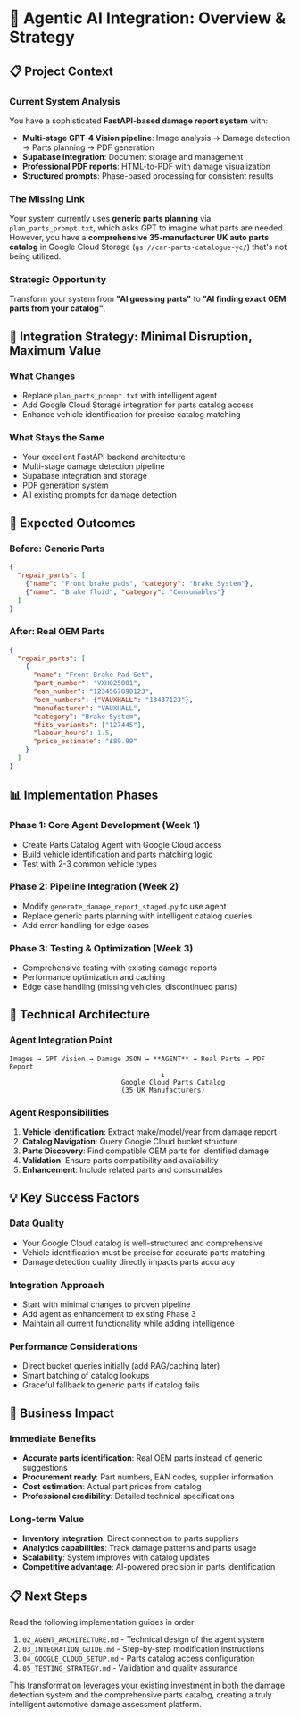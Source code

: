 # 🚗 Agentic AI Integration: Overview & Strategy

## 📋 **Project Context**

### **Current System Analysis**
You have a sophisticated **FastAPI-based damage report system** with:
- **Multi-stage GPT-4 Vision pipeline**: Image analysis → Damage detection → Parts planning → PDF generation
- **Supabase integration**: Document storage and management
- **Professional PDF reports**: HTML-to-PDF with damage visualization
- **Structured prompts**: Phase-based processing for consistent results

### **The Missing Link**
Your system currently uses **generic parts planning** via `plan_parts_prompt.txt`, which asks GPT to imagine what parts are needed. However, you have a **comprehensive 35-manufacturer UK auto parts catalog** in Google Cloud Storage (`gs://car-parts-catalogue-yc/`) that's not being utilized.

### **Strategic Opportunity**
Transform your system from **"AI guessing parts"** to **"AI finding exact OEM parts from your catalog"**.

## 🎯 **Integration Strategy: Minimal Disruption, Maximum Value**

### **What Changes**
- Replace `plan_parts_prompt.txt` with intelligent agent
- Add Google Cloud Storage integration for parts catalog access
- Enhance vehicle identification for precise catalog matching

### **What Stays the Same**
- Your excellent FastAPI backend architecture
- Multi-stage damage detection pipeline
- Supabase integration and storage
- PDF generation system
- All existing prompts for damage detection

## 🚀 **Expected Outcomes**

### **Before: Generic Parts**
```json
{
  "repair_parts": [
    {"name": "Front brake pads", "category": "Brake System"},
    {"name": "Brake fluid", "category": "Consumables"}
  ]
}
```

### **After: Real OEM Parts**
```json
{
  "repair_parts": [
    {
      "name": "Front Brake Pad Set",
      "part_number": "VXH025001",
      "ean_number": "1234567890123",
      "oem_numbers": {"VAUXHALL": "13437123"},
      "manufacturer": "VAUXHALL",
      "category": "Brake System",
      "fits_variants": ["127445"],
      "labour_hours": 1.5,
      "price_estimate": "£89.99"
    }
  ]
}
```

## 📊 **Implementation Phases**

### **Phase 1: Core Agent Development (Week 1)**
- Create Parts Catalog Agent with Google Cloud access
- Build vehicle identification and parts matching logic
- Test with 2-3 common vehicle types

### **Phase 2: Pipeline Integration (Week 2)**
- Modify `generate_damage_report_staged.py` to use agent
- Replace generic parts planning with intelligent catalog queries
- Add error handling for edge cases

### **Phase 3: Testing & Optimization (Week 3)**
- Comprehensive testing with existing damage reports
- Performance optimization and caching
- Edge case handling (missing vehicles, discontinued parts)

## 🔧 **Technical Architecture**

### **Agent Integration Point**
```
Images → GPT Vision → Damage JSON → **AGENT** → Real Parts → PDF Report
                                      ↓
                            Google Cloud Parts Catalog
                            (35 UK Manufacturers)
```

### **Agent Responsibilities**
1. **Vehicle Identification**: Extract make/model/year from damage report
2. **Catalog Navigation**: Query Google Cloud bucket structure
3. **Parts Discovery**: Find compatible OEM parts for identified damage
4. **Validation**: Ensure parts compatibility and availability
5. **Enhancement**: Include related parts and consumables

## 💡 **Key Success Factors**

### **Data Quality**
- Your Google Cloud catalog is well-structured and comprehensive
- Vehicle identification must be precise for accurate parts matching
- Damage detection quality directly impacts parts accuracy

### **Integration Approach**
- Start with minimal changes to proven pipeline
- Add agent as enhancement to existing Phase 3
- Maintain all current functionality while adding intelligence

### **Performance Considerations**
- Direct bucket queries initially (add RAG/caching later)
- Smart batching of catalog lookups
- Graceful fallback to generic parts if catalog fails

## 🎯 **Business Impact**

### **Immediate Benefits**
- **Accurate parts identification**: Real OEM parts instead of generic suggestions
- **Procurement ready**: Part numbers, EAN codes, supplier information
- **Cost estimation**: Actual part prices from catalog
- **Professional credibility**: Detailed technical specifications

### **Long-term Value**
- **Inventory integration**: Direct connection to parts suppliers
- **Analytics capabilities**: Track damage patterns and parts usage
- **Scalability**: System improves with catalog updates
- **Competitive advantage**: AI-powered precision in parts identification

## 📋 **Next Steps**

Read the following implementation guides in order:
1. `02_AGENT_ARCHITECTURE.md` - Technical design of the agent system
2. `03_INTEGRATION_GUIDE.md` - Step-by-step modification instructions
3. `04_GOOGLE_CLOUD_SETUP.md` - Parts catalog access configuration
4. `05_TESTING_STRATEGY.md` - Validation and quality assurance

This transformation leverages your existing investment in both the damage detection system and the comprehensive parts catalog, creating a truly intelligent automotive damage assessment platform.
